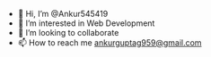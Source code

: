 - 👋 Hi, I’m @Ankur545419
- 👀 I’m interested in Web Development 
- 💞️ I’m looking to collaborate
- 📫 How to reach me ankurguptag959@gmail.com

<!---
Ankur545419/Ankur545419 is a ✨ special ✨ repository because its `README.md` (this file) appears on your GitHub profile.
You can click the Preview link to take a look at your changes.
--->
